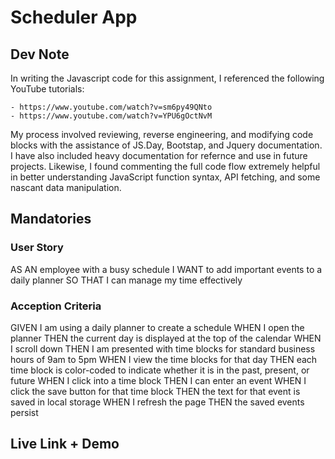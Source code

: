 
# Scheduler App

## Dev Note
In writing the Javascript code for this  assignment, I referenced the following YouTube tutorials:

    - https://www.youtube.com/watch?v=sm6py49QNto
    - https://www.youtube.com/watch?v=YPU6gOctNvM

My process involved reviewing, reverse engineering, and modifying code blocks with the assistance of JS.Day, Bootstap, and Jquery documentation.
I have also included heavy documentation for refernce and use in future projects. Likewise, I found commenting the full code flow extremely helpful
in better understanding JavaScript function syntax, API fetching, and some nascant data manipulation.

## Mandatories
### User Story
AS AN employee with a busy schedule
I WANT to add important events to a daily planner
SO THAT I can manage my time effectively

### Acception Criteria
GIVEN I am using a daily planner to create a schedule
WHEN I open the planner
THEN the current day is displayed at the top of the calendar
WHEN I scroll down
THEN I am presented with time blocks for standard business hours of 9am to 5pm
WHEN I view the time blocks for that day
THEN each time block is color-coded to indicate whether it is in the past, present, or future
WHEN I click into a time block
THEN I can enter an event
WHEN I click the save button for that time block
THEN the text for that event is saved in local storage
WHEN I refresh the page
THEN the saved events persist

## Live Link + Demo
